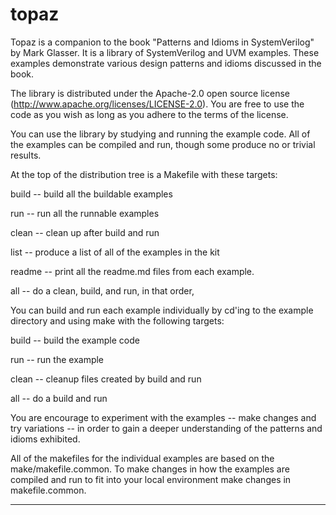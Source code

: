 # topaz

Topaz is a companion to the book "Patterns and Idioms in
SystemVerilog" by Mark Glasser.  It is a library of SystemVerilog and
UVM examples.  These examples demonstrate various design patterns and
idioms discussed in the book.

The library is distributed under the Apache-2.0 open source license
(http://www.apache.org/licenses/LICENSE-2.0).  You are free to use the
code as you wish as long as you adhere to the terms of the license.

You can use the library by studying and running the example code.  All
of the examples can be compiled and run, though some produce no or
trivial results.

At the top of the distribution tree is a Makefile with these targets:

build -- build all the buildable examples

run -- run all the runnable examples

clean -- clean up after build and run

list -- produce a list of all of the examples in the kit

readme -- print all the readme.md files from each example.

all -- do a clean, build, and run, in that order,

You can build and run each example individually by cd'ing to the
example directory and using make with the following targets:

build -- build the example code

run -- run the example

clean -- cleanup files created by build and run

all -- do a build and run

You are encourage to experiment with the examples -- make changes and
try variations -- in order to gain a deeper understanding of the
patterns and idioms exhibited.

All of the makefiles for the individual examples are based on the
make/makefile.common.  To make changes in how the examples are
compiled and run to fit into your local environment make changes in
makefile.common.

------------------------------------------------------------------------
 